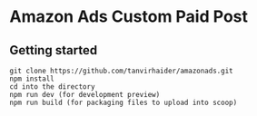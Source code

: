# Amazon Ads Custom Paid Post



## Getting started

```
git clone https://github.com/tanvirhaider/amazonads.git
npm install
cd into the directory
npm run dev (for development preview)
npm run build (for packaging files to upload into scoop)
```